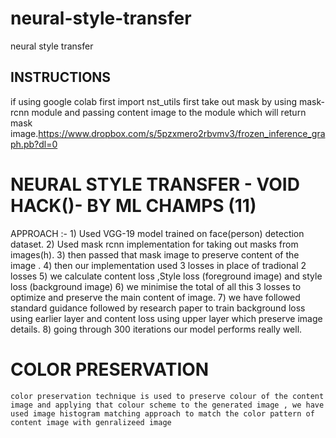 # neural-style-transfer
neural style transfer

## INSTRUCTIONS
if using google colab first import nst_utils
first take out mask by using mask-rcnn module and passing content image to the module which will return mask image.https://www.dropbox.com/s/5pzxmero2rbvmv3/frozen_inference_graph.pb?dl=0
# NEURAL STYLE TRANSFER - VOID HACK()- BY ML CHAMPS (11)
  
  
  APPROACH :-
    1) Used VGG-19 model trained on face(person) detection dataset.
    2) Used mask rcnn implementation for taking out masks from images(h).
    3) then passed that mask image to preserve content of the image .
    4) then our implementation used 3 losses in place of tradional 2 losses
    5) we calculate content loss ,Style loss (foreground image) and style loss (background image)
    6) we minimise the total of all this 3 losses to optimize and preserve the main content of image.
    7) we have followed standard guidance followed by research paper to train background loss using earlier layer and content loss using upper layer which preserve image details.
    8) going through 300 iterations our model performs really well.

# COLOR PRESERVATION

    color preservation technique is used to preserve colour of the content image and applying that colour scheme to the generated image , we have used image histogram matching approach to match the color pattern of content image with genralizeed image
